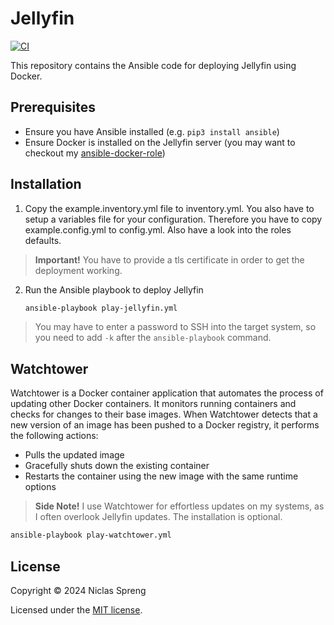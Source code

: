 # Jellyfin

[![CI](https://github.com/DudeCalledBro/jellyfin/actions/workflows/ci.yml/badge.svg)](https://github.com/DudeCalledBro/jellyfin/actions/workflows/ci.yml)

This repository contains the Ansible code for deploying Jellyfin using Docker.

## Prerequisites

- Ensure you have Ansible installed (e.g. `pip3 install ansible`)
- Ensure Docker is installed on the Jellyfin server (you may want to checkout my [ansible-docker-role](https://github.com/DudeCalledBro/ansible-role-docker))

## Installation

1. Copy the example.inventory.yml file to inventory.yml. You also have to setup a variables file for your configuration. Therefore you have to copy example.config.yml to config.yml. Also have a look into the roles defaults.

> **Important!** You have to provide a tls certificate in order to get the deployment working.

2. Run the Ansible playbook to deploy Jellyfin

    ```bash
    ansible-playbook play-jellyfin.yml
    ```

> You may have to enter a password to SSH into the target system, so you need to add `-k` after the `ansible-playbook` command.

## Watchtower

Watchtower is a Docker container application that automates the process of updating other Docker containers. It monitors running containers and checks for changes to their base images. When Watchtower detects that a new version of an image has been pushed to a Docker registry, it performs the following actions:

- Pulls the updated image
- Gracefully shuts down the existing container
- Restarts the container using the new image with the same runtime options

> **Side Note!** I use Watchtower for effortless updates on my systems, as I often overlook Jellyfin updates. The installation is optional.

```bash
ansible-playbook play-watchtower.yml
```

## License

Copyright © 2024 Niclas Spreng

Licensed under the [MIT license](LICENSE).
